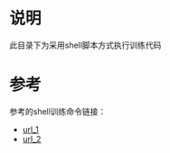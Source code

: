 # 说明

此目录下为采用shell脚本方式执行训练代码

# 参考

参考的shell训练命令链接：

- [url_1](https://www.superteams.ai/blog/a-definitive-guide-to-fine-tuning-llms-using-axolotl-and-llama-factory)
- [url_2](https://qwen.readthedocs.io/en/latest/training/SFT/llama_factory.html)
